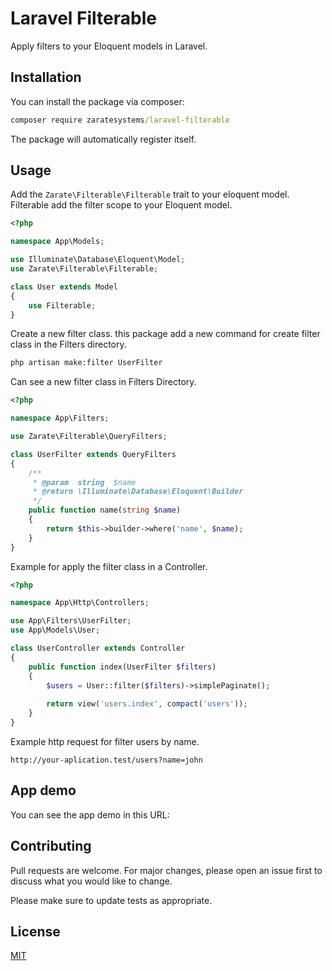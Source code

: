 # Laravel Filterable
Apply filters to your Eloquent models in Laravel.

## Installation
You can install the package via composer:

```cmd
composer require zaratesystems/laravel-filterable
```

The package will automatically register itself.

## Usage
Add the `Zarate\Filterable\Filterable` trait to your eloquent model.
Filterable add the filter scope to your Eloquent model.

```php
<?php

namespace App\Models;

use Illuminate\Database\Eloquent\Model;
use Zarate\Filterable\Filterable;

class User extends Model
{
    use Filterable;
}
```

Create a new filter class. this package add a new command for create filter class in the Filters directory.

```cmd
php artisan make:filter UserFilter
```

Can see a new filter class in Filters Directory.

```php
<?php

namespace App\Filters;

use Zarate\Filterable\QueryFilters;

class UserFilter extends QueryFilters
{
    /**
     * @param  string  $name
     * @return \Illuminate\Database\Eloquent\Builder
     */
    public function name(string $name)
    {
        return $this->builder->where('name', $name);
    }
}
```

Example for apply the filter class in a Controller.

```php
<?php

namespace App\Http\Controllers;

use App\Filters\UserFilter;
use App\Models\User;

class UserController extends Controller
{
    public function index(UserFilter $filters)
    {
        $users = User::filter($filters)->simplePaginate();
        
        return view('users.index', compact('users'));
    }
}
```

Example http request for filter users by name.

```
http://your-aplication.test/users?name=john
```

## App demo
You can see the app demo in this URL: 

## Contributing
Pull requests are welcome. For major changes, please open an issue first to discuss what you would like to change.

Please make sure to update tests as appropriate.

## License
[MIT](./LICENSE.md)